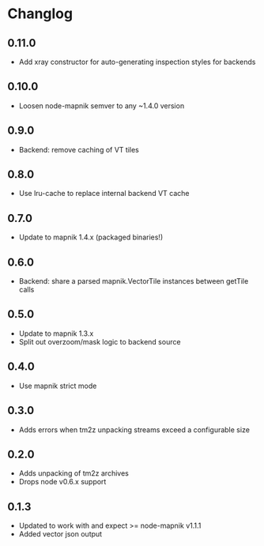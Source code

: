 # Changlog

## 0.11.0

 - Add xray constructor for auto-generating inspection styles for backends

## 0.10.0

 - Loosen node-mapnik semver to any ~1.4.0 version

## 0.9.0

 - Backend: remove caching of VT tiles

## 0.8.0

 - Use lru-cache to replace internal backend VT cache

## 0.7.0

 - Update to mapnik 1.4.x (packaged binaries!)

## 0.6.0

 - Backend: share a parsed mapnik.VectorTile instances between getTile calls

## 0.5.0

 - Update to mapnik 1.3.x
 - Split out overzoom/mask logic to backend source

## 0.4.0

 - Use mapnik strict mode

## 0.3.0

 - Adds errors when tm2z unpacking streams exceed a configurable size

## 0.2.0

 - Adds unpacking of tm2z archives
 - Drops node v0.6.x support

## 0.1.3

 - Updated to work with and expect >= node-mapnik v1.1.1
 - Added vector json output
